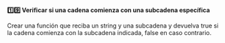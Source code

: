 <strong>1️⃣9️⃣ Verificar si una cadena comienza con una subcadena específica</strong>

Crear una función que reciba un string y una subcadena y devuelva true si la cadena comienza con la subcadena indicada, false en caso contrario.